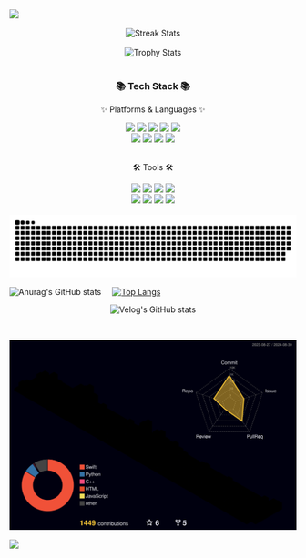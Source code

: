  <img src="https://capsule-render.vercel.app/api?type=wave&color=auto&height=400&section=header&text=Welcome&nbsp;to&nbsp;jinaiOS&nbsp;House&fontSize=70" />


<div align=center>
	
  ![Streak Stats](https://github-readme-streak-stats.herokuapp.com/?user=jinaiOS)
  <br>
  <br>
  ![Trophy Stats](https://github-profile-trophy.vercel.app/?username=jinaiOS)
  <br>
  <br>
</div>

<div align=center>
	<h3>📚 Tech Stack 📚</h3>
	<p>✨ Platforms & Languages ✨</p>
</div>
<div align="center">
	<img src="https://img.shields.io/badge/iOS-000000?style=flat&logo=ios&logoColor=white" />
	<img src="https://img.shields.io/badge/Swift-F05138?style=flat&logo=swift&logoColor=white" />
	<img src="https://img.shields.io/badge/java-007396?style=flat&logo=OpenJDK&logoColor=white">
	<img src="https://img.shields.io/badge/Kotlin-7F52FF?style=flat&logo=Kotlin&logoColor=white">
	<img src="https://img.shields.io/badge/Android-3DDC84?style=flat&logo=Android&logoColor=white">
	<br>
	<img src="https://img.shields.io/badge/HTML-E34F26?style=flat&logo=html5&logoColor=white" />
 	<img src="https://img.shields.io/badge/CSS-1572B6?style=flat&logo=css3&logoColor=white" />
	<img src="https://img.shields.io/badge/JavaScript-F7DF1E?style=flat&logo=javascript&logoColor=black" />
	<img src="https://img.shields.io/badge/Python-3776AB?style=flat&logo=python&logoColor=white" />
</div>
<br>
<div align=center>
	<p>🛠 Tools 🛠</p>
</div>
<div align=center>
	<img src="https://img.shields.io/badge/Visual%20Studio%20Code-007ACC?style=flat&logo=VisualStudioCode&logoColor=white" />
  <img src="https://img.shields.io/badge/Xcode-147EFB?style=flat&logo=xcode&logoColor=white" />
	<img src="https://img.shields.io/badge/Android%20Studio-3DDC84?style=flat&logo=android-studio&logoColor=white" />
<img src="https://img.shields.io/badge/IntelliJ%20IDEA-000000?style=flat&logo=intellij-idea&logoColor=white" />
	<br>
	<img src="https://img.shields.io/badge/Notion-000000?style=flat&logo=notion&logoColor=white" />
  <img src="https://img.shields.io/badge/Velog-20C997?style=flat&logo=Velog&logoColor=white" />
	<img src="https://img.shields.io/badge/GitHub-181717?style=flat&logo=GitHub&logoColor=white" />
	<img src="https://img.shields.io/badge/iTerm2-000000?style=flat&logo=iterm2&logoColor=white" />
</div>

<br>

<img src="https://github.com/jinaiOS/jinaiOS/blob/output/github-contribution-grid-snake.svg"/>

<br>

![Anurag's GitHub stats](https://github-readme-stats.vercel.app/api?username=jinaiOS&hide=contribs,prs,issues&show_icons=true&theme=light) &nbsp;&nbsp;&nbsp; [![Top Langs](https://github-readme-stats.vercel.app/api/top-langs/?username=jinaiOS&layout=compact)](https://github.com/anuraghazra/github-readme-stats)

<div align=center>

![Velog's GitHub stats](https://velog-readme-stats.vercel.app/api?name=jingni1115)

</div>

<br>

![](./profile-3d-contrib/profile-night-rainbow.svg)

<a href="https://github.com/devxb/gitanimals">
  <img src="https://render.gitanimals.org/farms/jinaiOS}"/>
</a>
